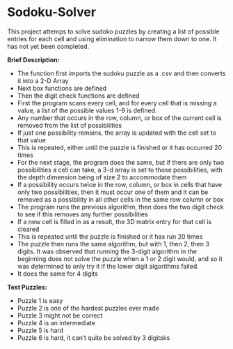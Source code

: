 # Sodoku-Solver
This project attemps to solve sudoko puzzles by creating a list of possible entries for each cell and using elimination to narrow them down to one. It has not yet been completed.

**Brief Description:**<ul>
<li>The function first imports the sudoku puzzle as a .csv and then converts it into a 2-D Array
<li>Next box functions are defined
<li>Then the digit check functions are defined
<li>First the program scans every cell, and for every cell that is missing a value, a list of the possible values 1-9 is defined.  
<li>Any number that occurs in the row, column, or box of the current cell is removed from the list of possibilities
<li>If just one possibility remains, the array is updated with the cell set to that value
<li>This is repeated, either until the puzzle is finished or it has occurred 20 times
<li>For the next stage, the program does the same, but if there are only two possibilities a cell can take, a 3-d array is set to those possibilities, with the depth dimension being of size 2 to accommodate them
<li>If a possibility occurs twice in the row, column, or box in cells that have only two possibilities, then it must occur one of them and it can be removed as a possibility in all other cells in the same row column or box
<li>The program runs the previous algorithm, then does the two digit check to see if this removes any further possibilities
<li>If a new cell is filled in as a result, the 3D matrix entry for that cell is cleared
<li>This is repeated until the puzzle is finished or it has run 20 times
<li>The puzzle then runs the same algorithm, but with 1, then 2, then 3 digits.  It was observed that running the 3-digit algorithm in the beginning does not solve the puzzle when a 1 or 2 digit would, and so it was determined to only try it if the lower digit algorithms failed. 
<li>It does the same for 4 digits
 </ul> 
  
 **Test Puzzles:**<ul>
<li>Puzzle 1 is easy
<li>Puzzle 2 is one of the hardest puzzles ever made
<li>Puzzle 3 might not be correct
<li>Puzzle 4 is an intermediate
<li>Puzzle 5 is hard
<li>Puzzle 6 is hard, it can’t quite be solved by 3 digitsks
</ul>

